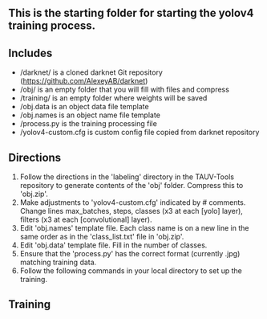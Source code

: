 ## This is the starting folder for starting the yolov4 training process. 

## Includes
- /darknet/ is a cloned darknet Git repository (https://github.com/AlexeyAB/darknet)
- /obj/ is an empty folder that you will fill with files and compress
- /training/ is an empty folder where weights will be saved
- /obj.data is an object data file template
- /obj.names is an object name file template
- /process.py is the training processing file
- /yolov4-custom.cfg is custom config file copied from darknet repository

## Directions
1. Follow the directions in the 'labeling' directory in the TAUV-Tools repository to generate contents of the 'obj' folder. Compress this to 'obj.zip'. 
2. Make adjustments to 'yolov4-custom.cfg' indicated by # comments. Change lines max_batches, steps, classes (x3 at each [yolo] layer), filters (x3 at each [convolutional] layer).
3. Edit 'obj.names' template file. Each class name is on a new line in the same order as in the 'class_list.txt' file in 'obj.zip'.  
4. Edit 'obj.data' template file. Fill in the number of classes.
5. Ensure that the 'process.py' has the correct format (currently .jpg) matching training data. 
6. Follow the following commands in your local directory to set up the training. 

## Training 


